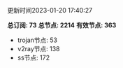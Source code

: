更新时间2023-01-20 17:40:27

**总订阅: 73**
**总节点: 2214**
**有效节点: 363**
- trojan节点: 53
- v2ray节点: 138
- ss节点: 172

